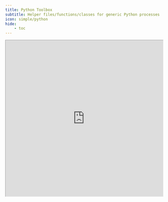 ```yaml
---
title: Python Toolbox
subtitle: Helper files/functions/classes for generic Python processes
icon: simple/python
hide:
    - toc
---
```


<div style="position: relative; width: 100%; height: 500px;">
    <iframe
        src="https://www.data-science-extensions.com/toolboxes/toolbox-python"
        style="zoom: 90%; width: 100%; height: 100%; overflow: hidden !important; pointer-events: none !important;"
    >
    </iframe>
    <a
        href="https://www.data-science-extensions.com/toolboxes/toolbox-python"
        style="position: absolute; top: 0; left: 0; width: 100%; height: 100%; z-index: 10; display: block;"
    ></a>
</div>
